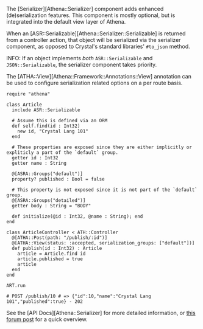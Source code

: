 The [Serializer][Athena::Serializer] component adds enhanced (de)serialization features. This component is mostly optional, but is integrated into the default view layer of Athena.

When an [ASR::Serializable][Athena::Serializer::Serializable] is returned from a controller action, that object will be serialized via the serializer component, as opposed to Crystal's standard libraries' `#to_json` method.

INFO: If an object implements _both_ `ASR::Serializable` and `JSON::Serializable`, the serializer component takes priority.

The [ATHA::View][Athena::Framework::Annotations::View] annotation can be used to configure serialization related options on a per route basis.

```crystal
require "athena"

class Article
  include ASR::Serializable
  
  # Assume this is defined via an ORM
  def self.find(id : Int32)
    new id, "Crystal Lang 101"
  end
  
  # These properties are exposed since they are either implicitly or expliticly a part of the `default` group.
  getter id : Int32
  getter name : String
  
  @[ASRA::Groups("default")]
  property? published : Bool = false
  
  # This property is not exposed since it is not part of the `default` group.
  @[ASRA::Groups("detailed")]
  getter body : String = "BODY"
  
  def initialize(@id : Int32, @name : String); end
end

class ArticleController < ATH::Controller
  @[ATHA::Post(path: "/publish/:id")]
  @[ATHA::View(status: :accepted, serialization_groups: ["default"])]
  def publish(id : Int32) : Article
    article = Article.find id
    article.published = true
    article
  end
end

ART.run

# POST /publish/10 # => {"id":10,"name":"Crystal Lang 101","published":true} - 202
```

See the [API Docs][Athena::Serializer] for more detailed information, or [this forum post](https://forum.crystal-lang.org/t/athena-0-11-0/2627) for a quick overview.
